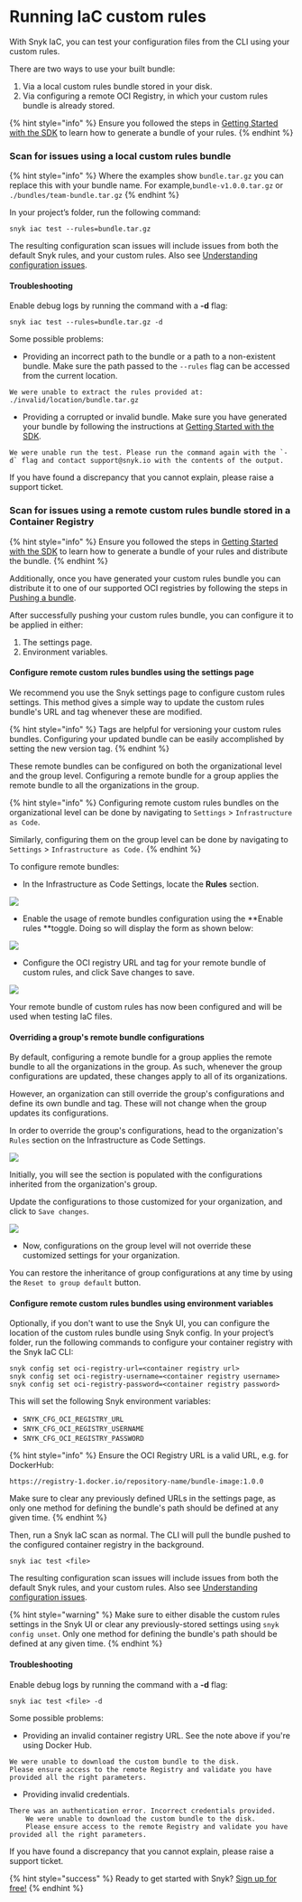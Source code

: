 # Running IaC custom rules

With Snyk IaC, you can test your configuration files from the CLI using your custom rules.&#x20;

There are two ways to use your built bundle:

1. Via a local custom rules bundle stored in your disk.
2. Via configuring a remote OCI Registry, in which your custom rules bundle is already stored.&#x20;

{% hint style="info" %}
Ensure you followed the steps in [Getting Started with the SDK](getting-started-with-the-sdk/) to learn how to generate a bundle of your rules.
{% endhint %}

### Scan for issues using a local custom rules bundle

{% hint style="info" %}
Where the examples show `bundle.tar.gz` you can replace this with your bundle name. For example,`bundle-v1.0.0.tar.gz` or `./bundles/team-bundle.tar.gz`
{% endhint %}

In your project’s folder, run the following command:

```
snyk iac test --rules=bundle.tar.gz
```

The resulting configuration scan issues will include issues from both the default Snyk rules, and your custom rules. Also see [Understanding configuration issues](https://docs.snyk.io/snyk-infrastructure-as-code/snyk-cli-for-infrastructure-as-code/understanding-configuration-scan-issues).&#x20;

#### Troubleshooting

Enable debug logs by running the command with a **-d** flag:

```
snyk iac test --rules=bundle.tar.gz -d
```

Some possible problems:

* Providing an incorrect path to the bundle or a path to a non-existent bundle. Make sure the path passed to the `--rules` flag can be accessed from the current location.

```
We were unable to extract the rules provided at: ./invalid/location/bundle.tar.gz
```

* Providing a corrupted or invalid bundle. Make sure you have generated your bundle by following the instructions at [Getting Started with the SDK](getting-started-with-the-sdk/).

```
We were unable run the test. Please run the command again with the `-d` flag and contact support@snyk.io with the contents of the output.
```

If you have found a discrepancy that you cannot explain, please raise a support ticket.



### Scan for issues using a remote custom rules bundle stored in a Container Registry

{% hint style="info" %}
Ensure you followed the steps in [Getting Started with the SDK](getting-started-with-the-sdk/) to learn how to generate a bundle of your rules and distribute the bundle.
{% endhint %}

Additionally, once you have generated your custom rules bundle you can distribute it to one of our supported OCI registries by following the steps in [Pushing a bundle](getting-started-with-the-sdk/pushing-a-bundle.md).&#x20;

After successfully pushing your custom rules bundle, you can configure it to be applied in either:

1. The settings page.
2. Environment variables.

#### Configure remote custom rules bundles using the settings page

We recommend you use the Snyk settings page to configure custom rules settings. This method gives a simple way to update the custom rules bundle's URL and tag whenever these are modified.

{% hint style="info" %}
Tags are helpful for versioning your custom rules bundles. Configuring your updated bundle can be easily accomplished by setting the new version tag.
{% endhint %}

These remote bundles can be configured on both the organizational level and the group level. Configuring a remote bundle for a group applies the remote bundle to all the organizations in the group.

{% hint style="info" %}
Configuring remote custom rules bundles on the organizational level can be done by navigating to `Settings` > `Infrastructure as Code`.

Similarly, configuring them on the group level can be done by navigating to` Settings` > `Infrastructure as Code.`
{% endhint %}

To configure remote bundles:

* In the Infrastructure as Code Settings, locate the **Rules** section.

![](<../../../.gitbook/assets/image (78).png>)

* Enable the usage of remote bundles configuration using the **Enable rules **toggle. Doing so will display the form as shown below:

![](<../../../.gitbook/assets/image (83).png>)

* Configure the OCI registry URL and tag for your remote bundle of custom rules, and click  Save changes to save.

![](<../../../.gitbook/assets/image (74).png>)

Your remote bundle of custom rules has now been configured and will be used when testing IaC files.

#### Overriding a group's remote bundle configurations

By default, configuring a remote bundle for a group applies the remote bundle to all the organizations in the group. As such, whenever the group configurations are updated, these changes apply to all of its organizations.

However, an organization can still override the group's configurations and define its own bundle and tag. These will not change when the group updates its configurations.

In order to override the group's configurations, head to the organization's `Rules` section on the Infrastructure as Code Settings.

![](<../../../.gitbook/assets/image (66).png>)

Initially, you will see the section is populated with the configurations inherited from the organization's group.

Update the configurations to those customized for your organization, and click to `Save changes`.

![](<../../../.gitbook/assets/image (68).png>)

* Now, configurations on the group level will not override these customized settings for your organization.

You can restore the inheritance of group configurations at any time by using the `Reset to group default` button.

#### Configure remote custom rules bundles using environment variables

Optionally, if you don't want to use the Snyk UI, you can configure the location of the custom rules bundle using Snyk config. In your project’s folder, run the following commands to configure your container registry with the Snyk IaC CLI:

```
snyk config set oci-registry-url=<container registry url>
snyk config set oci-registry-username=<container registry username>
snyk config set oci-registry-password=<container registry password>
```

This will set the following Snyk environment variables:

* `SNYK_CFG_OCI_REGISTRY_URL`
* `SNYK_CFG_OCI_REGISTRY_USERNAME`
* `SNYK_CFG_OCI_REGISTRY_PASSWORD`

{% hint style="info" %}
Ensure the OCI Registry URL is a valid URL, e.g. for DockerHub:

`https://registry-1.docker.io/repository-name/bundle-image:1.0.0`



Make sure to clear any previously defined URLs in the settings page, as only one method for defining the bundle's path should be defined at any given time.
{% endhint %}

Then, run a Snyk IaC scan as normal.  The CLI will pull the bundle pushed to the configured container registry in the background.

```
snyk iac test <file>
```

The resulting configuration scan issues will include issues from both the default Snyk rules, and your custom rules. Also see [Understanding configuration issues](https://docs.snyk.io/snyk-infrastructure-as-code/snyk-cli-for-infrastructure-as-code/understanding-configuration-scan-issues).&#x20;

{% hint style="warning" %}
Make sure to either disable the custom rules settings in the Snyk UI or clear any previously-stored settings using `snyk config unset`. Only one method for defining the bundle's path should be defined at any given time.
{% endhint %}

#### Troubleshooting

Enable debug logs by running the command with a **-d** flag:

```
snyk iac test <file> -d
```

Some possible problems:

* Providing an invalid container registry URL. See the note above if you're using Docker Hub.

```
We were unable to download the custom bundle to the disk. 
Please ensure access to the remote Registry and validate you have provided all the right parameters.
```

* Providing invalid credentials.

```
There was an authentication error. Incorrect credentials provided.
    We were unable to download the custom bundle to the disk.
    Please ensure access to the remote Registry and validate you have provided all the right parameters.
```

If you have found a discrepancy that you cannot explain, please raise a support ticket.

{% hint style="success" %}
Ready to get started with Snyk? [Sign up for free!](https://snyk.io/login?cta=sign-up\&loc=footer\&page=support\_docs\_page)
{% endhint %}

